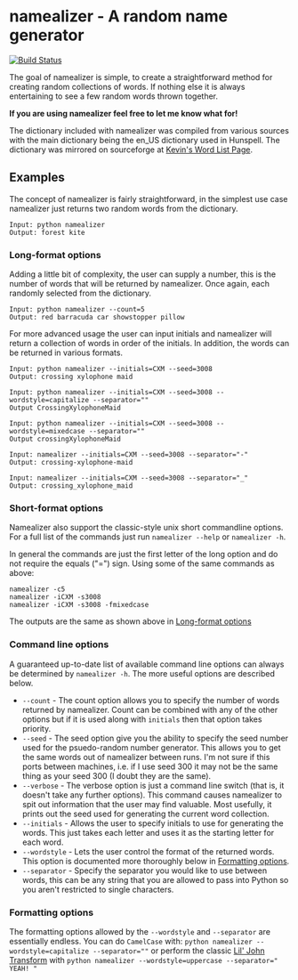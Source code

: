 # namealizer - A random name generator

[![Build Status](https://travis-ci.org/LeonardMH/namealizer.svg?branch=master)](https://travis-ci.org/LeonardMH/namealizer)

The goal of namealizer is simple, to create a straightforward method for creating random collections of words. If nothing else it is always entertaining to see a few random words thrown together.

**If you are using namealizer feel free to let me know what for!**

The dictionary included with namealizer was compiled from various sources with the main dictionary being the en\_US dictionary used in Hunspell. The dictionary was mirrored on sourceforge at [Kevin's Word List Page](http://wordlist.sourceforge.net).

## Examples

The concept of namealizer is fairly straightforward, in the simplest use case namealizer just returns two random words from the dictionary.

	Input: python namealizer
	Output: forest kite

### Long-format options

Adding a little bit of complexity, the user can supply a number, this is the number of words that will be returned by namealizer. Once again, each randomly selected from the dictionary.

	Input: python namealizer --count=5
	Output: red barracuda car showstopper pillow

For more advanced usage the user can input initials and namealizer will return a collection of words in order of the initials. In addition, the words can be returned in various formats.

	Input: python namealizer --initials=CXM --seed=3008
	Output: crossing xylophone maid
	
	Input: python namealizer --initials=CXM --seed=3008 --wordstyle=capitalize --separator=""
	Output CrossingXylophoneMaid
	
	Input: python namealizer --initials=CXM --seed=3008 --wordstyle=mixedcase --separator=""
	Output crossingXylophoneMaid

	Input: namealizer --initials=CXM --seed=3008 --separator="-"
	Output: crossing-xylophone-maid

	Input: namealizer --initials=CXM --seed=3008 --separator="_"
	Output: crossing_xylophone_maid

### Short-format options

Namealizer also support the classic-style unix short commandline options. For a full list of the commands just run `namealizer --help` or `namealizer -h`.

In general the commands are just the first letter of the long option and do not require the equals ("=") sign. Using some of the same commands as above:

	namealizer -c5
	namealizer -iCXM -s3008
	namealizer -iCXM -s3008 -fmixedcase

The outputs are the same as shown above in [Long-format options](#long-format-options)

### Command line options

A guaranteed up-to-date list of available command line options can always be determined by `namealizer -h`. The more useful options are described below.

+ `--count` - The count option allows you to specify the number of words returned by namealizer. Count can be combined with any of the other options but if it is used along with `initials` then that option takes priority.
+ `--seed` - The seed option give you the ability to specify the seed number used for the psuedo-random number generator. This allows you to get the same words out of namealizer between runs. I'm not sure if this ports between machines, i.e. if I use seed 300 it may not be the same thing as your seed 300 (I doubt they are the same).
+ `--verbose` - The verbose option is just a command line switch (that is, it doesn't take any further options). This command causes namealizer to spit out information that the user may find valuable. Most usefully, it prints out the seed used for generating the current word collection.
+ `--initials` - Allows the user to specify initials to use for generating the words. This just takes each letter and uses it as the starting letter for each word.
+ `--wordstyle` - Lets the user control the format of the returned words. This option is documented more thoroughly below in [Formatting options](#formatting-options).
+ `--separator` - Specify the separator you would like to use between words, this can be any string that you are allowed to pass into Python so you aren't restricted to single characters.

### Formatting options

The formatting options allowed by the `--wordstyle` and `--separator` are essentially endless. You can do `CamelCase` with: `python namealizer --wordstyle=capitalize --separator=""` or perform the classic [Lil' John Transform](https://www.youtube.com/watch?v=GxBSyx85Kp8) with `python namealizer --wordstyle=uppercase --separator=" YEAH! "`
